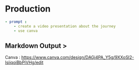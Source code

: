 # Production

```yaml
- prompt : 
    - create a video presentation about the journey 
    - use canva
```

## Markdown Output >
Canva : 
https://www.canva.com/design/DAGj4PA_Y5g/9XXoSI2-lsiiqoiBbPiVHg/edit